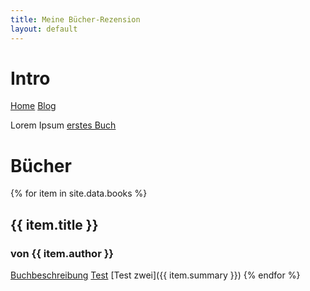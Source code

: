```yaml
---
title: Meine Bücher-Rezension
layout: default
---
```

# Intro
<nav>
    <a href="/">Home</a>
    <a href="/test/">Blog</a>
</nav>

Lorem Ipsum
[erstes Buch](_includes/buch_eins.md)
# Bücher
{% for item in site.data.books %}
## {{ item.title }}
### von **{{ item.author }}**
<a href="{{ item.summary }}">Buchbeschreibung</a>
[Test](buch_eins.md)
[Test zwei]({{ item.summary }})
{% endfor %}


